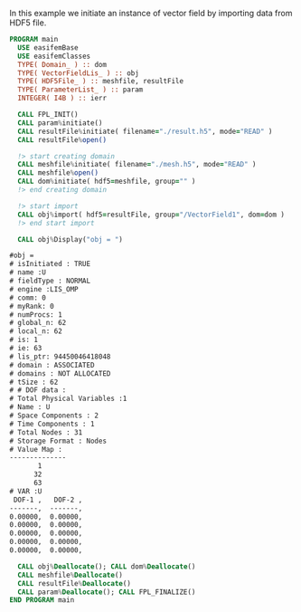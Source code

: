 In this example we initiate an instance of vector field by importing data from HDF5 file.

```fortran
PROGRAM main
  USE easifemBase
  USE easifemClasses
  TYPE( Domain_ ) :: dom
  TYPE( VectorFieldLis_ ) :: obj
  TYPE( HDF5File_ ) :: meshfile, resultFile
  TYPE( ParameterList_ ) :: param
  INTEGER( I4B ) :: ierr
```

```fortran title="Open file for import"
  CALL FPL_INIT()
  CALL param%initiate()
  CALL resultFile%initiate( filename="./result.h5", mode="READ" )
  CALL resultFile%open()
```

```fortran title="read domain"  
  !> start creating domain
  CALL meshfile%initiate( filename="./mesh.h5", mode="READ" )
  CALL meshfile%open()
  CALL dom%initiate( hdf5=meshfile, group="" )
  !> end creating domain
```

```fortran title="import"
  !> start import
  CALL obj%import( hdf5=resultFile, group="/VectorField1", dom=dom )
  !> end start import
```

```fortran
  CALL obj%Display("obj = ")
```

```txt title="results"
#obj =
# isInitiated : TRUE
# name :U
# fieldType : NORMAL
# engine :LIS_OMP
# comm: 0
# myRank: 0
# numProcs: 1
# global_n: 62
# local_n: 62
# is: 1
# ie: 63
# lis_ptr: 94450046418048
# domain : ASSOCIATED
# domains : NOT ALLOCATED
# tSize : 62
# # DOF data :
# Total Physical Variables :1
# Name : U
# Space Components : 2
# Time Components : 1
# Total Nodes : 31
# Storage Format : Nodes
# Value Map : 
--------------
       1      
      32      
      63      
# VAR :U
 DOF-1 ,   DOF-2 ,   
-------,  -------,   
0.00000,  0.00000,   
0.00000,  0.00000,   
0.00000,  0.00000,   
0.00000,  0.00000,   
0.00000,  0.00000,   
```

```fortran title="Cleanup"
  CALL obj%Deallocate(); CALL dom%Deallocate()
  CALL meshfile%Deallocate()
  CALL resultFile%Deallocate()
  CALL param%Deallocate(); CALL FPL_FINALIZE()
END PROGRAM main
```
